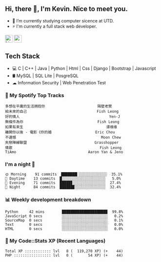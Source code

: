 ## Hi, there 👋, I'm Kevin. Nice to meet you.

- 🌱 I’m currently studying computer sicence at UTD.
- ⚡ I'm currently a full stack web developer.

<a href="https://www.linkedin.com/in/kevin12686/"><img alt="LinkedIn" src="https://img.shields.io/badge/linkedin%20-%230077B5.svg?&style=for-the-badge&logo=linkedin&logoColor=white" height=25></a>
<a href="https://www.instagram.com/kevin12686/"><img src="https://img.shields.io/badge/instagram-3f729b?&style=for-the-badge&logo=instagram&logoColor=white" height=25></a>

## Tech Stack

* 💻 C | C++ | Java | Python | Html | Css | Django | Bootstrap | Javascript
* 🛢️ MySQL | SQL Lite | PosgreSQL
* ☁ Information Security | Web Penetration Test

### 🎵 My Spotify Top Tracks

<!-- spotify start -->

```text
多想在平庸的生活拥抱你                        隔壁老樊
給未來的自己                                Fish Leong
好的情人                                         Yen-J
無條件為你                                  Fish Leong
如果有来生                                      谭维维
離開你以後 - 電影《你的婚                    Eric Chou
不遺憾                                       Moon Chew
失戀陣線聯盟                               Grasshopper
情歌                                        Fish Leong
TiAmo                                 Aaron Yan & Jeno
```

<!-- spotify end -->

### I'm a night 🦉

<!-- early_bird start -->

```text
🌞 Morning    91 commits  ███████▍░░░░░░░░░░░░░  35.1%
🌆 Daytime    13 commits  █░░░░░░░░░░░░░░░░░░░░   5.0%
🌃 Evening    71 commits  █████▊░░░░░░░░░░░░░░░  27.4%
🌙 Night      84 commits  ██████▊░░░░░░░░░░░░░░  32.4%
```

<!-- early_bird end -->

### 📊 Weekly development breakdown

<!-- code_time start -->

```text
Python     42 mins        ████████████████████▉  99.8%
JavaScript 0 secs         ░░░░░░░░░░░░░░░░░░░░░   0.2%
SourceMap  0 secs         ░░░░░░░░░░░░░░░░░░░░░   0.1%
Text       0 secs         ░░░░░░░░░░░░░░░░░░░░░   0.0%
HTML       0 secs         ░░░░░░░░░░░░░░░░░░░░░   0.0%
```

<!-- code_time end -->

### 🧰 My Code::Stats XP (Recent Languages)

<!-- codestats start -->

```text
Total XP :::::::::::: lvl   8 (  119,270 XP) (+    44)
PHP ::::::::::::::::: lvl   0 (       54 XP) (+    44)
```

<!-- codestats end -->
